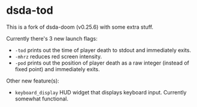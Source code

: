 # dsda-tod
This is a fork of dsda-doom (v0.25.6) with some extra stuff.

Currently there's 3 new launch flags:
- `-tod` prints out the time of player death to stdout and immediately exits.
- `-mhrz` reduces red screen intensity.
- `-pod` prints out the position of player death as a raw integer (instead of fixed point) and immediately exits.

Other new feature(s):
- `keyboard_display` HUD widget that displays keyboard input. Currently somewhat functional.
